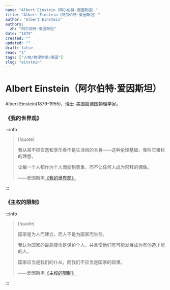 ```yaml
---
name: "Albert Einstein（阿尔伯特·爱因斯坦）"
title: "Albert Einstein（阿尔伯特·爱因斯坦）"
author: "Albert Einstein"
authors:
  zh: "阿尔伯特·爱因斯坦"
date: "1879"
created: ""
updated: ""
draft: false
read: "1"
tags: ["人物/物理学家/美国"]
slug: "einstein"
---
```


# Albert Einstein（阿尔伯特·爱因斯坦）

Albert Einstein(1879-1955)，瑞士-美国籍德国物理学家。

### 《我的世界观》

:::info

> [!quote]
>
> 我从来不把安逸和享乐看作是生活目的本身——这种伦理基础，我叫它猪栏的理想。
>
> 让每一个人都作为个人而受到尊重，而不让任何人成为崇拜的偶像。
>
> ——爱因斯坦[《我的世界观》](../post/einstein-1930.md)

:::

### 《主权的限制》

:::info

> [!quote]
>
> 国家是为人而建立，而人不是为国家而生存。
>
> 我认为国家的最高使命是保护个人，并且使他们有可能发展成为有创造才能的人。
>
> 国家应当是我们的仆从，而我们不应当是国家的奴隶。
>
> ——爱因斯坦[《主权的限制》](../post/einstein-1931.md)

:::
